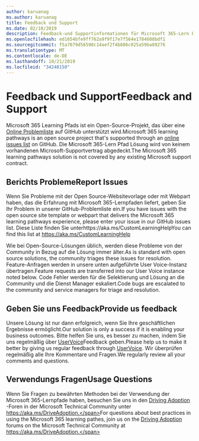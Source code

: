```yaml
---
author: karuanag
ms.author: karuanag
title: Feedback und Support
ms.date: 02/10/2019
description: Feedback-und Supportinformationen für Microsoft 365-Lern Pfade
ms.openlocfilehash: ed1654bfe9ff762a9f9f17e7f564e1784608bdf1
ms.sourcegitcommit: f5a7079d56598c14aef2f4b886c025a59ba89276
ms.translationtype: MT
ms.contentlocale: de-DE
ms.lasthandoff: 10/21/2019
ms.locfileid: "34248150"
---
```

# <a name="feedback-and-support"></a><span data-ttu-id="79e1e-103">Feedback und Support</span><span class="sxs-lookup"><span data-stu-id="79e1e-103">Feedback and Support</span></span>

<span data-ttu-id="79e1e-104">Microsoft 365 Learning Pfads ist ein Open-Source-Projekt, das über eine [Online Problemliste](https://aka.ms/CustomLearningHelp) auf GitHub unterstützt wird.</span><span class="sxs-lookup"><span data-stu-id="79e1e-104">Microsoft 365 learning pathways is an open source project that's supported through an [online issues list](https://aka.ms/CustomLearningHelp) on GitHub.</span></span> <span data-ttu-id="79e1e-105">Die Microsoft 365-Lern Pfad Lösung wird von keinem vorhandenen Microsoft-Supportvertrag abgedeckt.</span><span class="sxs-lookup"><span data-stu-id="79e1e-105">The Microsoft 365 learning pathways solution is not covered by any existing Microsoft support contract.</span></span>  

## <a name="report-issues"></a><span data-ttu-id="79e1e-106">Berichts Probleme</span><span class="sxs-lookup"><span data-stu-id="79e1e-106">Report Issues</span></span>

<span data-ttu-id="79e1e-107">Wenn Sie Probleme mit der Open Source-Websitevorlage oder mit Webpart haben, das die Erfahrung mit Microsoft 365-Lernpfaden liefert, geben Sie Ihr Problem in unserer GitHub-Problemliste ein.</span><span class="sxs-lookup"><span data-stu-id="79e1e-107">If you have issues with the open source site template or webpart that delivers the Microsoft 365 learning pathways experience, please enter your issue in our GitHub issues list.</span></span>  <span data-ttu-id="79e1e-108">Diese Liste finden Sie unterhttps://aka.ms/CustomLearningHelp</span><span class="sxs-lookup"><span data-stu-id="79e1e-108">You can find this list at https://aka.ms/CustomLearningHelp</span></span>  

<span data-ttu-id="79e1e-109">Wie bei Open-Source-Lösungen üblich, werden diese Probleme von der Community in Bezug auf die Lösung immer älter.</span><span class="sxs-lookup"><span data-stu-id="79e1e-109">As is standard with open source solutions, the community triages these issues for resolution.</span></span> <span data-ttu-id="79e1e-110">Feature-Anfragen werden in unsere unten aufgeführte User Voice-Instanz übertragen.</span><span class="sxs-lookup"><span data-stu-id="79e1e-110">Feature requests are transferred into our User Voice instance noted below.</span></span> <span data-ttu-id="79e1e-111">Code Fehler werden für die Selektierung und Lösung an die Community und die Dienst Manager eskaliert.</span><span class="sxs-lookup"><span data-stu-id="79e1e-111">Code bugs are escalated to the community and service managers for triage and resolution.</span></span>  

## <a name="provide-us-feedback"></a><span data-ttu-id="79e1e-112">Geben Sie uns Feedback</span><span class="sxs-lookup"><span data-stu-id="79e1e-112">Provide us feedback</span></span>

<span data-ttu-id="79e1e-113">Unsere Lösung ist nur dann erfolgreich, wenn Sie Ihre geschäftlichen Ergebnisse ermöglicht.</span><span class="sxs-lookup"><span data-stu-id="79e1e-113">Our solution is only a success if it is enabling your business outcomes.</span></span>  <span data-ttu-id="79e1e-114">Bitte helfen Sie uns, es besser zu machen, indem Sie uns regelmäßig über [UserVoice](https://microsoftteams.uservoice.com/forums/913429-learning-solutions)Feedback geben.</span><span class="sxs-lookup"><span data-stu-id="79e1e-114">Please help us to make it better by giving us regular feedback through  [UserVoice](https://microsoftteams.uservoice.com/forums/913429-learning-solutions).</span></span>  <span data-ttu-id="79e1e-115">Wir überprüfen regelmäßig alle Ihre Kommentare und Fragen.</span><span class="sxs-lookup"><span data-stu-id="79e1e-115">We regularly review all your comments and questions.</span></span>

## <a name="usage-questions"></a><span data-ttu-id="79e1e-116">Verwendungs Fragen</span><span class="sxs-lookup"><span data-stu-id="79e1e-116">Usage Questions</span></span>

<span data-ttu-id="79e1e-117">Wenn Sie Fragen zu bewährten Methoden bei der Verwendung der Microsoft 365-Lernpfade haben, besuchen Sie uns in den [Driving Adoption](https://aka.ms/DriveAdoption) -Foren in der Microsoft Technical Community unter https://aka.ms/DriveAdoption.</span><span class="sxs-lookup"><span data-stu-id="79e1e-117">For questions about best practices in using the Microsoft 365 learning pathes, join us on the [Driving Adoption](https://aka.ms/DriveAdoption) forums on the Microsoft Technical Community at https://aka.ms/DriveAdoption.</span></span> 

